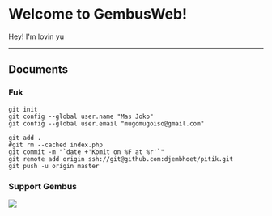 Welcome to GembusWeb!
===================


Hey! I'm lovin yu

----------


Documents
-------------

### Fuk

```sequence
git init
git config --global user.name "Mas Joko"
git config --global user.email "mugomugoiso@gmail.com"

git add .
#git rm --cached index.php
git commit -m "`date +'Komit on %F at %r'`"
git remote add origin ssh://git@github.com:djembhoet/pitik.git
git push -u origin master
```

### Support Gembus

[![](https://cdn.monetizejs.com/resources/button-32.png)](https://monetizejs.com/authorize?client_id=ESTHdCYOi18iLhhO&summary=true)

